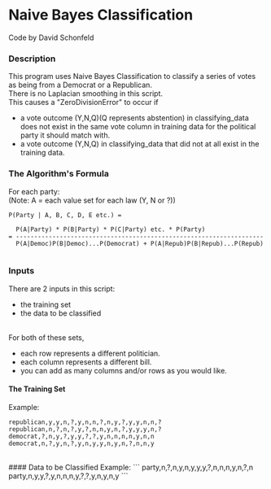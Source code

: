 # Naive Bayes Classification
Code by David Schonfeld

### Description
This program uses Naive Bayes Classification to classify a series of votes as being from a Democrat or a Republican.
<br />There is no Laplacian smoothing in this script.
<br />This causes a "ZeroDivisionError" to occur if
- a vote outcome (Y,N,Q)(Q represents abstention) in classifying_data does not exist
       in the same vote column in training data for the political
       party it should match with.
- a vote outcome (Y,N,Q) in classifying_data that did not
       at all exist in the training data.

### The Algorithm's Formula
For each party:
<br />(Note: A = each value set for each law (Y, N or ?))
		 
```
P(Party | A, B, C, D, E etc.) =

  P(A|Party) * P(B|Party) * P(C|Party) etc. * P(Party)
= --------------------------------------------------------------------
  P(A|Democ)P(B|Democ)...P(Democrat) + P(A|Repub)P(B|Repub)...P(Repub)
  
```

### Inputs
There are 2 inputs in this script:
- the training set
- the data to be classified

<br />For both of these sets,
- each row represents a different politician.
- each column represents a different bill.
- you can add as many columns and/or rows as you would like.

#### The Training Set
Example:
```
republican,y,y,n,?,y,n,n,?,n,y,?,y,y,n,n,?
republican,n,?,n,?,y,?,n,n,y,n,?,y,y,y,n,?
democrat,?,n,y,?,y,y,?,?,y,n,n,n,n,y,n,n
democrat,n,?,y,n,?,y,n,y,y,n,y,n,?,n,n,y
```
<br />
#### Data to be Classified
Example:
```
party,n,?,n,y,n,y,y,y,?,n,n,n,y,n,?,n
party,n,y,y,?,y,n,n,n,y,?,?,y,n,y,n,y
```




